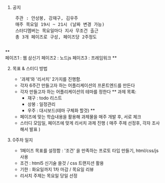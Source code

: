 1. 공지
	<pre>
	주관 : 안상봉, 강재구, 김우주
	매주 목요일 19시 ~ 21시 (날짜 변경 가능)
	스터디멤버는 목요일마다 지사 무조건 출근
	총 3개 페이즈로 구성, 페이즈당 2주정도
	</pre>
**	
	페이즈1 : 웹 삼신기
	페이즈2 : 노드js
	페이즈3 : 프레임워크
**

2. 목표 & 스터디 방법
	- '과제'와 '리서치' 2가지를 진행함.
	- 각자 6주간 만들고자 하는 어플리케이션의 프론트엔드를 만든다
	- 각자 만들고자 하는 어플리케이션의 테마를 정한다
** 
	과제 목록:
		- 재구 : todo 리스트
		- 상봉 : 일정관리
		- 우주 : 대시보드(테마 구체화 할것)
**	    
    - 페이즈에 맞는 학습내용을 활용해 과제물을 매주 개발 후, 서로 체크
    - 스터디 모임일, 페이즈에 맞게 리서치 과제 진행 ( 매주 주제 선정후, 각자 조사해서 발표 )

3. 0주차 일지
	- 1페이즈 목표를 설정함 : '조건' 을 만족하는 프로토 타입 만들기, html/css/js 사용
	- 조건 : html5 신기술 쓸것 / css 트랜지션 활용
	- 기한 : 화요일까지 1차 마감 / 목요일 리뷰
	- 리서치 주제는 목요일 당일 선정
